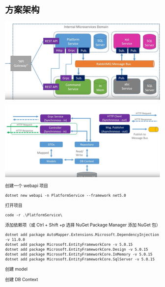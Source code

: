 # 方案架构

![1649259094070](微服务学习/1649259094070.png)





![1649259312043](微服务学习/1649259312043.png)





创建一个 webapi 项目

```
dotnet new webapi -n PlatformService --framework net5.0
```



打开项目

```
code -r .\PlatformService\
```



添加依赖项（或 Ctrl + Shift +p 选择 NuGet Package Manager 添加 NuGet 包）

```
dotnet add package AutoMapper.Extensions.Microsoft.DependencyInjection -v 11.0.0
dotnet add package Microsoft.EntityFrameworkCore -v 5.0.15
dotnet add package Microsoft.EntityFrameworkCore.Design -v 5.0.15
dotnet add package Microsoft.EntityFrameworkCore.InMemory -v 5.0.15
dotnet add package Microsoft.EntityFrameworkCore.SqlServer -v 5.0.15
```



创建 model



创建 DB Context



